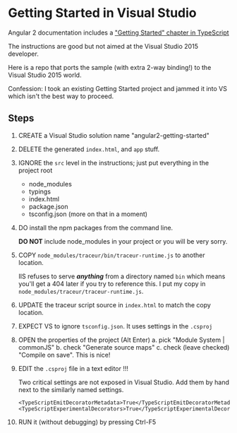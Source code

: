 # Getting Started in Visual Studio

Angular 2 documentation includes a
["Getting Started" chapter in TypeScript](https://angular.io/docs/ts/latest/guide/gettingStarted.html)

The instructions are good but not aimed at the Visual Studio 2015 developer.

Here is a repo that ports the sample (with extra 2-way binding!) to the Visual Studio 2015 world.

Confession: I took an existing Getting Started project and jammed it into VS
which isn't the best way to proceed.

## Steps

1. CREATE a Visual Studio solution name "angular2-getting-started"

1. DELETE the generated `index.html`, and `app` stuff.

1. IGNORE the `src` level in the instructions; just put everything
in the project root

	* node_modules
	* typings
	* index.html
	* package.json
	* tsconfig.json (more on that in a moment)

1. DO install the npm packages from the command line.

   **DO NOT** include node_modules in your project or you will be very sorry.

1. COPY `node_modules/traceur/bin/traceur-runtime.js` to another location.

   IIS refuses to serve ***anything*** from a directory named `bin` which
	 means you'll get a 404 later if you try to reference this.
	 I put my  copy in `node_modules/traceur/traceur-runtime.js`.

1. UPDATE the traceur script source in `index.html` to match the copy location.

1. EXPECT VS to ignore `tsconfig.json`. It uses settings in the `.csproj`

1. OPEN the properties of the project (Alt Enter)
	a. pick "Module System | commonJS"
	b. check "Generate source maps"
	c. check (leave checked) "Compile on save". This is nice!

1. EDIT the `.csproj` file in a text editor !!!

   Two critical settings are not exposed in Visual Studio.
	 Add them by hand next to the similarly named settings.
	 ```
	 <TypeScriptEmitDecoratorMetadata>True</TypeScriptEmitDecoratorMetadata>
    <TypeScriptExperimentalDecorators>True</TypeScriptExperimentalDecorators>
	 ```

1. RUN it (without debugging) by pressing Ctrl-F5